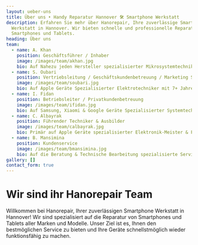 ```yaml
---
layout: ueber-uns
title: Über uns ‣ Handy Reparatur Hannover 🛠️ Smartphone Werkstatt
description: Erfahren Sie mehr über Hanorepair, Ihre zuverlässige Smartphone
  Werkstatt in Hannover. Wir bieten schnelle und professionelle Reparaturen für
  Smartphones und Tablets.
heading: Über uns
team:
  - name: A. Khan
    position: Geschäftsführer / Inhaber
    image: /images/team/akhan.jpg
    bio: Auf Nahezu jeden Hersteller spezialisierter Mikrosystemtechniker & Forensiker. Mit 13 Jahren Erfahrung im Bereich und davon 8 Jahren Erfahrung in der Motherboard-Reparatur & Datenforensik.
  - name: S. Oubari
    position: Vertriebsleitung / Geschäftskundenbetreuung / Marketing Spezialist
    image: /images/team/soubari.jpg
    bio: Auf Apple Geräte Spezialisierter Elektrotechniker mit 7+ Jahren Erfahrung im Bereich.
  - name: I. Fidan
    position: Betriebsleiter / Privatkundenbetreuung
    image: /images/team/ifidan.jpg
    bio: Auf Samsung, Xiaomi & Google Geräte Spezialisierter Systemtechniker mit 10+ Jahren Erfahrung im Bereich.
  - name: C. Albayrak
    position: Führender Techniker & Ausbilder
    image: /images/team/calbayrak.jpg
    bio: Primär auf Apple Geräte spezialisierter Elektronik-Meister & Forensik-Spezialist. 14+ Jahre Erfahrung im Bereich.
  - name: B. Mansimina
    position: Kundenservice
    image: /images/team/bmansimina.jpg
    bio: Auf die Beratung & Technische Bearbeitung spezialisierte Servicekraft
gallery: []
contact_form: true
---
```

# Wir sind ihr Hanorepair Team

Willkommen bei Hanorepair, Ihrer zuverlässigen Smartphone Werkstatt in Hannover! Wir sind spezialisiert auf die Reparatur von Smartphones und Tablets aller Marken und Modelle. Unser Ziel ist es, Ihnen den bestmöglichen Service zu bieten und Ihre Geräte schnellstmöglich wieder funktionsfähig zu machen.
